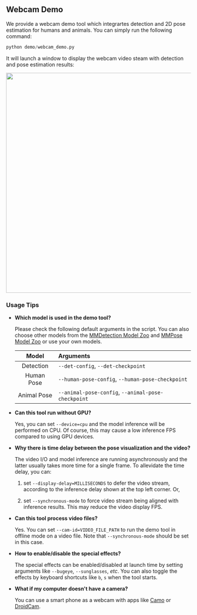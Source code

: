 ## Webcam Demo

We provide a webcam demo tool which integrartes detection and 2D pose estimation for humans and animals. You can simply run the following command:

```python
python demo/webcam_demo.py
```

It will launch a window to display the webcam video steam with detection and pose estimation results:

<div align="center">
    <img src="https://user-images.githubusercontent.com/15977946/124059525-ce20c580-da5d-11eb-8e4a-2d96cd31fe9f.gif" width="600px" alt><br>
</div>

### Usage Tips

- **Which model is used in the demo tool?**

  Please check the following default arguments in the script. You can also choose other models from the [MMDetection Model Zoo](https://github.com/open-mmlab/mmdetection/blob/master/docs/model_zoo.md) and [MMPose Model Zoo](https://mmpose.readthedocs.io/en/latest/modelzoo.html#) or use your own models.

  | Model | Arguments |
  | :--: | :--  |
  | Detection | `--det-config`, `--det-checkpoint` |
  | Human Pose | `--human-pose-config`, `--human-pose-checkpoint` |
  | Animal Pose | `--animal-pose-config`, `--animal-pose-checkpoint` |

- **Can this tool run without GPU?**

  Yes, you can set `--device=cpu` and the model inference will be performed on CPU. Of course, this may cause a low inference FPS compared to using GPU devices.

- **Why there is time delay between the pose visualization and the video?**

  The video I/O and model inference are running asynchronously and the latter usually takes more time for a single frame. To allevidate the time delay, you can:

  1. set `--display-delay=MILLISECONDS` to defer the video stream, according to the inference delay shown at the top left corner. Or,

  2. set `--synchronous-mode` to force video stream being aligned with inference results. This may reduce the video display FPS.

- **Can this tool process video files?**

  Yes. You can set `--cam-id=VIDEO_FILE_PATH` to run the demo tool in offline mode on a video file. Note that `--synchronous-mode` should be set in this case.

- **How to enable/disable the special effects?**

  The special effects can be enabled/disabled at launch time by setting arguments like `--bugeye`, `--sunglasses`, *etc*. You can also toggle the effects by keyboard shortcuts like `b`, `s` when the tool starts.

- **What if my computer doesn't have a camera?**

  You can use a smart phone as a webcam with apps like [Camo](https://reincubate.com/camo/) or [DroidCam](https://www.dev47apps.com/).
